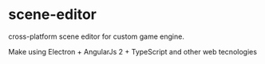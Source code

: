 # scene-editor
cross-platform scene editor for custom game engine.

Make using Electron + AngularJs 2 + TypeScript and other web tecnologies
